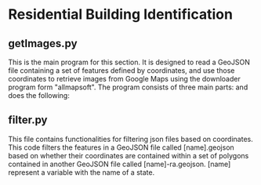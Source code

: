 # Residential Building Identification
## getImages.py
This is the main program for this section. It is designed to read a GeoJSON file containing a set of features defined by coordinates, and use those coordinates to retrieve images from Google Maps using the downloader program form "allmapsoft". The program consists of three main parts: and does the following:

## filter.py
This file contains functionalities for filtering json files based on coordinates. This code filters the features in a GeoJSON file called [name].geojson based on whether their coordinates are contained within a set of polygons contained in another GeoJSON file called [name]-ra.geojson. [name] represent a variable with the name of a state.


